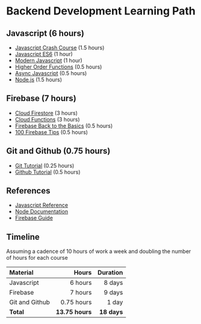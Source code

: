 # Backend Development Learning Path

## Javascript (6 hours)

* [Javascript Crash Course](https://www.youtube.com/watch?v=hdI2bqOjy3c) (1.5 hours)
* [Javascript ES6](https://scrimba.com/course/gintrotoes6) (1 hour)
* [Modern Javascript](https://scrimba.com/learn/es6) (1 hour)
* [Higher Order Functions](https://www.youtube.com/watch?v=rRgD1yVwIvE) (0.5 hours)
* [Async Javascript](https://www.youtube.com/watch?v=PoRJizFvM7s) (0.5 hours)
* [Node.js](https://www.youtube.com/watch?v=fBNz5xF-Kx4) (1.5 hours)

## Firebase (7 hours)

* [Cloud Firestore](https://www.youtube.com/watch?v=v_hR4K4auoQ&list=PLl-K7zZEsYLluG5MCVEzXAQ7ACZBCuZgZ) (3 hours)
* [Cloud Functions](https://www.youtube.com/watch?v=udHm7I_OvJs&list=PL4cUxeGkcC9i_aLkr62adUTJi53y7OjOf) (3 hours)
* [Firebase Back to the Basics](https://www.youtube.com/watch?v=q5J5ho7YUhA) (0.5 hours)
* [100 Firebase Tips](https://www.youtube.com/watch?v=iWEgpdVSZyg) (0.5 hours)

## Git and Github (0.75 hours)

* [Git Tutorial](https://www.youtube.com/watch?v=USjZcfj8yxE) (0.25 hours)
* [Github Tutorial](https://www.youtube.com/watch?v=nhNq2kIvi9s) (0.5 hours)

## References

* [Javascript Reference](https://developer.mozilla.org/en-US/docs/Web/JavaScript/Reference)
* [Node Documentation](https://nodejs.org/api/)
* [Firebase Guide](https://firebase.google.com/docs/guides)

## Timeline

Assuming a cadence of 10 hours of work a week and doubling the number of hours for each course

| Material       |           Hours |    Duration |
|:---------------|----------------:|------------:|
| Javascript     |         6 hours |      8 days |
| Firebase       |         7 hours |      9 days |
| Git and Github |      0.75 hours |       1 day |
| **Total**      | **13.75 hours** | **18 days** |
